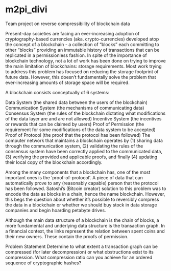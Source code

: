 # m2pi_divi
Team project on reverse compressibility of blockchain data

Present-day societies are facing an ever-increasing adoption of cryptography-based currencies (aka. crypto-currencies) developed atop the concept of a blockchain - a collection of “blocks” each committing to other “blocks” providing an immutable history of transactions that can be replicated in a permissionless fashion. In spite of the importance of blockchain technology, not a lot of work has been done on trying to improve the main limitation of blockchains: storage requirements. Most work trying to address this problem has focused on reducing the storage footprint of future data. However, this doesn’t fundamentally solve the problem that ever-increasing amounts of storage space will be required.

A blockchain consists conceptually of 6 systems:

Data System (the shared data between the users of the blockchain)
Communication System (the mechanisms of communicating data)
Consensus System (the rules of the blockchain dictating what modifications of the data layer are and are not allowed)
Incentive System (the incentives or rewards that can be claimed by users)
Proof of Permission (the requirement for some modifications of the data system to be accepted)
Proof of Protocol (the proof that the protocol has been followed)
The computer network that maintains a blockchain operates by (1) sharing data through the communication system, (2) validating the rules of the consensus system have been correctly applied to the communicated data, (3) verifying the provided and applicable proofs, and finally (4) updating their local copy of the blockchain accordingly.

Among the many components that a blockchain has, one of the most important ones is the ‘proof-of-protocol’. A piece of data that can automatically prove to any (reasonably capable) person that the protocol has been followed. Satoshi’s (Bitcoin creator) solution to this problem was to encode the data as blocks in a chain, hence the name blockchain. However, this begs the question about whether it’s possible to reversibly compress the data in a blockchain or whether we should buy stock in data storage companies and begin hoarding petabyte drives.

Although the main data structure of a blockchain is the chain of blocks, a more fundamental and underlying data structure is the transaction graph. In a financial context, the links represent the relation between spent coins and their new owners. These contain the proofs of permission.

Problem Statement
Determine to what extent a transaction graph can be compressed (for later decompression) or what obstructions exist to its compression.
What compression ratio can you achieve for an ordered sequence of cryptographic hashes?
